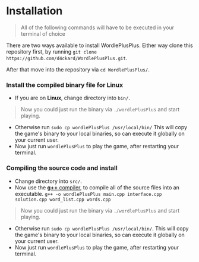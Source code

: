 # Installation

> All of the following commands will have to be executed in your terminal of choice

There are two ways available to install WordlePlusPlus.
Either way clone this repository first, by running ```git clone https://github.com/d4ckard/WordlePlusPlus.git```.

After that move into the repository via ```cd WordlePlusPlus/```.


### Install the compiled binary file for **Linux**
- If you are on **Linux**, change directory into ```bin/```.
> Now you could just run the binary via ```./wordlePlusPlus``` and start playing.
- Otherwise run ```sudo cp wordlePlusPlus /usr/local/bin/``` This will copy the game's binary to your local binaries, so can execute it globally on your current user. 
- Now just run ```wordlePlusPlus``` to play the game, after restarting your terminal.


### Compiling the source code and install
- Change directory into ```src/```.
- Now use the [**g++** compiler](https://www.geeksforgeeks.org/compiling-with-g-plus-plus/), to compile all of the source files into an executable.
```g++ -o wordlePlusPlus main.cpp interface.cpp solution.cpp word_list.cpp words.cpp```
> Now you could just run the binary via ```./wordlePlusPlus``` and start playing.
- Otherwise run ```sudo cp wordlePlusPlus /usr/local/bin/```. This will copy the game's binary to your local binaries, so can execute it globally on your current user.
- Now just run ```wordlePlusPlus``` to play the game, after restarting your terminal.
